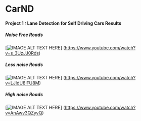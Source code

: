 # CarND
#### Project 1 : Lane Detection for Self Driving Cars Results  
##### Noise Free Roads    
[![IMAGE ALT TEXT HERE](https://img.youtube.com/vi/s_3UzJJ0Rds/0.jpg)]
(https://www.youtube.com/watch?v=s_3UzJJ0Rds)

##### Less noise Roads  
[![IMAGE ALT TEXT HERE](https://img.youtube.com/vi/LJIdU8lFU8M/0.jpg)]
(https://www.youtube.com/watch?v=LJIdU8lFU8M)


##### High noise Roads  
[![IMAGE ALT TEXT HERE](https://img.youtube.com/vi/AnAwv3QZyvQ/0.jpg)]
(https://www.youtube.com/watch?v=AnAwv3QZyvQ)
